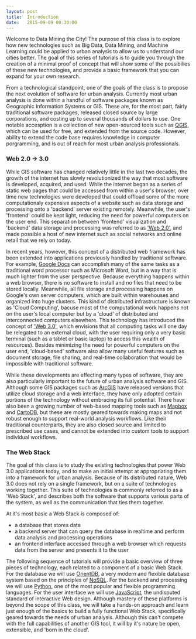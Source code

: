 ```yaml
---
layout: post
title:  Introduction
date:   2015-09-09 00:30:00
---
```


Welcome to Data Mining the City! The purpose of this class is to explore how new technologies such as Big Data, Data Mining, and Machine Learning could be applied to urban analysis to allow us to understand our cities better. The goal of this series of tutorials is to guide you through the creation of a minimal proof of concept that will show some of the possibilies of these new technologies, and provide a basic framework that you can expand for your own research.

From a technological standpoint, one of the goals of the class is to propose the next evolution of software for urban analysis. Currently most urban analysis is done within a handful of software packages known as Geographic Information Systems or GIS. These are, for the most part, fairly traditional software packages, released closed source by large corporations, and costing up to several thousands of dollars to use. One notable accesption is a collection of new open-sourced tools such as [QGIS](http://www.qgis.org/en/site/), which can be used for free, and extended from the source code. However, ability to extend the code base requires knowledge in computer porgramming, and is out of reach for most urban analysis professionals.

### Web 2.0 -> 3.0

While GIS software has changed relatively little in the last two decades, the growth of the internet has slowly revolutionized the way that most software is developed, acquired, and used. While the internet began as a series of static web pages that could be accessed from within a user's browser, over time new technologies were developed that could offload some of the more computationaly expensive aspects of a website such as data storage and processing onto a 'backend' server  existing remotely. Meanwhile, the user's 'frontend' could be kept light, reducing the need for powerful computers on the user end. This separation between 'frontend' visualization and 'backend' data storage and processing was referred to as ['Web 2.0'](https://en.wikipedia.org/wiki/Web_2.0), and made possible a host of new internet such as social networks and online retail that we rely on today.

In recent years, however, this concept of a distributed web framework has been extended into applications previously handled by traditional software. For example, [Google Docs](https://www.google.com/docs/about/) can accomplish many of the same tasks as a traditional word processor such as Microsoft Word, but in a way that is much lighter from the user perspective. Because everything happens within a web browser, there is no software to install and no files that need to be stored locally. Meanwhile, all file storage and processing happens on Google's own server computers, which are built within warehouses and organized into huge clusters. This kind of distributed infrastructure is known as 'Cloud Computing', bacuse most of the computational work happens not on the user's local computer but by a 'cloud' of distributed and interconnected computers elsewhere. This technology has introduced the concept of ['Web 3.0'](http://www.uxbooth.com/articles/web-2-0-web-3-0-and-the-internet-of-things/), which envisions that all computing tasks will one day be relegated to an external cloud, with the user requiring only a very basic terminal (such as a tablet or basic laptop) to access this wealth of resources). Besides minimizing the need for powerful computers on the user end, 'cloud-based' software also allow many useful features such as document storage, file sharing, and real-time collaboration that would be impossible with traditional software.

While these developments are effecting many types of software, they are also particularly important to the future of urban analysis software and GIS. Although some GIS packages such as [ArcGIS](http://www.esri.com/software/arcgis/arcgisonline) have released versions that utilize cloud storage and a web interface, they have only adopted certain portions of the technology without embracing its full potential. There have also been a growing number of web-based mapping tools such as [Mapbox](https://www.mapbox.com/) and [CartoDB](https://cartodb.com/), but these are mostly geared towards making maps and not robust enough to support real-world analysis workflows. Like their traditional counterparts, they are also closed source and limited to prescribed use cases, and cannot be extended into custom tools to support individual workflows.

### The Web Stack

The goal of this class is to study the existing technologies that power Web 3.0 applications today, and to make an initial attempt at appropriating them into a framework for urban analysis. Because of its distributed nature, Web 3.0 does not rely on a single framework, but on a suite of technologies working together. This suite of technologies is commonly referred to as a 'Web Stack', and describes both the software that supports various parts of the system, as well as the communication that ties them together. 

At it's most basic a Web Stack is composed of:

- a database that stores data
- a backend server that can query the database in realtime and perform data analysis and processing operations
- an frontend interface accessed through a web browser which requests data from the server and presents it to the user

The following sequence of tutorials will provide a basic overview of three pieces of technology, each related to a component of a basic Web Stack. For the database we will use [OrientDB](http://orientdb.com/), a very modern and flexible database system based on the principles of [NoSQL](https://en.wikipedia.org/wiki/NoSQL). For the backend and processing we will use [Python](https://www.python.org/), one of the most popular and flexible programming languages. For the user interface we will use [JavaScript](https://en.wikipedia.org/wiki/JavaScript), the undisputed standard of interactive Web design. Although mastery of these platforms is beyond the scope of this class, we will take a hands-on approach and learn just enough of the basics to build a fully functional Web Stack, specifically geared towards the needs of urban analysis. Although this can't compete with the full capabilities of another GIS tool, it will by it's nature be open, extensible, and 'born in the cloud'.